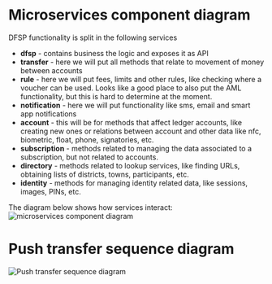# Microservices component diagram

DFSP functionality is split in the following services

- **dfsp** - contains business the logic and exposes it as API
- **transfer** - here we will put all methods that relate to movement of money between accounts
- **rule** - here we will put fees, limits and other rules, like checking where a voucher can be used. Looks like a good place to also put the AML functionality, but this is hard to determine at the moment.
- **notification** - here we will put functionality like sms, email and smart app notifications
- **account** - this will be for methods that affect ledger accounts, like creating new ones or relations between account and other data like nfc, biometric, float, phone, signatories, etc.
- **subscription** - methods related to managing the data associated to a subscription, but not related to accounts.
- **directory** - methods related to lookup services, like finding URLs, obtaining lists of districts, towns, participants, etc.
- **identity** - methods for managing identity related data, like sessions, images, PINs, etc.

The diagram below shows how services interact:
![microservices component diagram](./microServices.png)



# Push transfer sequence diagram

![Push transfer sequence diagram](./transfer.push.create.png)
